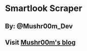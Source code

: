 # Smartlook Scraper

## By: @Mushr00m_Dev
## Visit [Mushr00m's blog]('http://laesporadelhongo.com')
